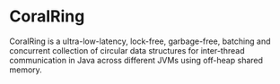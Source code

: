 # CoralRing

CoralRing is a ultra-low-latency, lock-free, garbage-free, batching and concurrent collection of circular data structures for inter-thread communication in Java across different JVMs using off-heap shared memory.
